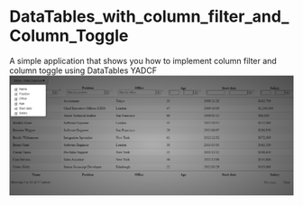 # DataTables_with_column_filter_and_Column_Toggle
A simple application that shows you how to implement column filter and column toggle using DataTables YADCF
![Alt text](images/DataTables_Column_Filter_Column_Visibility.PNG?raw=true "Data Tables with Column Filters and Column Toggle")

